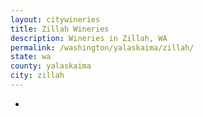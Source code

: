 ```yaml
---
layout: citywineries
title: Zillah Wineries
description: Wineries in Zillah, WA
permalink: /washington/yalaskaima/zillah/
state: wa
county: yalaskaima
city: zillah
---
```

-
